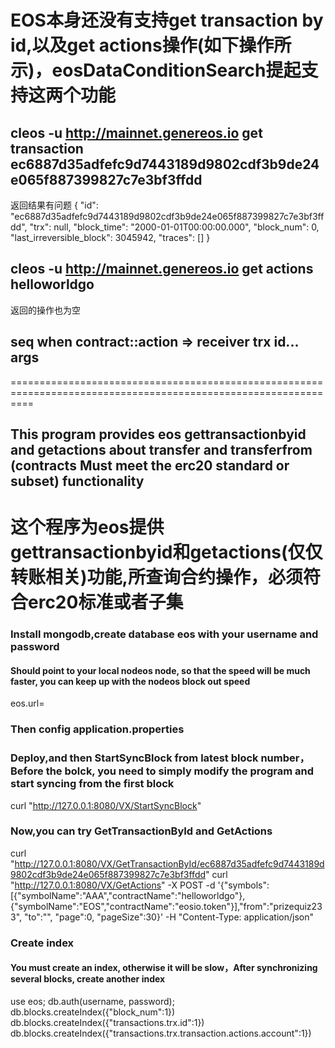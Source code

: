 # EOS本身还没有支持get transaction by id,以及get actions操作(如下操作所示)，eosDataConditionSearch提起支持这两个功能

## cleos -u http://mainnet.genereos.io  get transaction ec6887d35adfefc9d7443189d9802cdf3b9de24e065f887399827c7e3bf3ffdd
返回结果有问题
{
  "id": "ec6887d35adfefc9d7443189d9802cdf3b9de24e065f887399827c7e3bf3ffdd",
  "trx": null,
  "block_time": "2000-01-01T00:00:00.000",
  "block_num": 0,
  "last_irreversible_block": 3045942,
  "traces": []
}

## cleos -u http://mainnet.genereos.io  get actions helloworldgo
返回的操作也为空
##  seq  when                              contract::action => receiver      trx id...   args
================================================================================================================

## This program provides eos gettransactionbyid and getactions about transfer and transferfrom (contracts Must meet the erc20 standard or subset) functionality
# 这个程序为eos提供gettransactionbyid和getactions(仅仅转账相关)功能,所查询合约操作，必须符合erc20标准或者子集

### Install mongodb,create database eos with your username and password
#### Should point to your local nodeos node, so that the speed will be much faster, you can keep up with the nodeos block out speed
eos.url= 


### Then config application.properties

### Deploy,and then StartSyncBlock from latest block number，Before the bolck, you need to simply modify the program and start syncing from the first block
curl "http://127.0.0.1:8080/VX/StartSyncBlock"

### Now,you can try GetTransactionById and GetActions
curl "http://127.0.0.1:8080/VX/GetTransactionById/ec6887d35adfefc9d7443189d9802cdf3b9de24e065f887399827c7e3bf3ffdd"
curl "http://127.0.0.1:8080/VX/GetActions"  -X POST -d '{"symbols":[{"symbolName":"AAA","contractName":"helloworldgo"},{"symbolName":"EOS","contractName":"eosio.token"}],"from":"prizequiz233", "to":"", "page":0, "pageSize":30}' -H "Content-Type: application/json"

### Create index
#### You must create an index, otherwise it will be slow，After synchronizing several blocks, create another index
use eos;
db.auth(username, password);
db.blocks.createIndex({"block_num":1})
db.blocks.createIndex({"transactions.trx.id":1})
db.blocks.createIndex({"transactions.trx.transaction.actions.account":1})